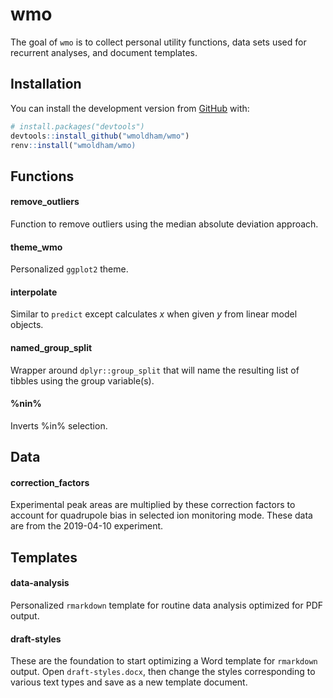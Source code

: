 
<!-- README.md is generated from README.Rmd. Please edit that file -->

# wmo

<!-- badges: start -->

<!-- badges: end -->

The goal of `wmo` is to collect personal utility functions, data sets
used for recurrent analyses, and document templates.

## Installation

You can install the development version from
[GitHub](https://github.com/) with:

``` r
# install.packages("devtools")
devtools::install_github("wmoldham/wmo")
renv::install("wmoldham/wmo)
```

## Functions

#### remove\_outliers

Function to remove outliers using the median absolute deviation
approach.

#### theme\_wmo

Personalized `ggplot2` theme.

#### interpolate

Similar to `predict` except calculates *x* when given *y* from linear
model objects.

#### named\_group\_split

Wrapper around `dplyr::group_split` that will name the resulting list of
tibbles using the group variable(s).

#### %nin%

Inverts %in% selection.

## Data

#### correction\_factors

Experimental peak areas are multiplied by these correction factors to
account for quadrupole bias in selected ion monitoring mode. These data
are from the 2019-04-10 experiment.

## Templates

#### data-analysis

Personalized `rmarkdown` template for routine data analysis optimized
for PDF output.

#### draft-styles

These are the foundation to start optimizing a Word template for
`rmarkdown` output. Open `draft-styles.docx`, then change the styles
corresponding to various text types and save as a new template document.
